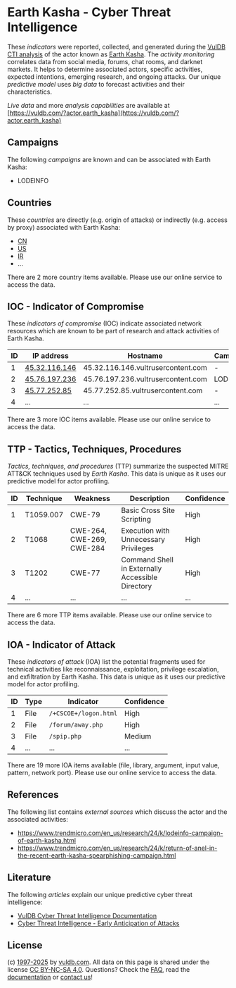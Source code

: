 # Earth Kasha - Cyber Threat Intelligence

These _indicators_ were reported, collected, and generated during the [VulDB CTI analysis](https://vuldb.com/?kb.cti) of the actor known as [Earth Kasha](https://vuldb.com/?actor.earth_kasha). The _activity monitoring_ correlates data from social media, forums, chat rooms, and darknet markets. It helps to determine associated actors, specific activities, expected intentions, emerging research, and ongoing attacks. Our unique _predictive model_ uses _big data_ to forecast activities and their characteristics.

_Live data_ and more _analysis capabilities_ are available at [https://vuldb.com/?actor.earth_kasha](https://vuldb.com/?actor.earth_kasha)

## Campaigns

The following _campaigns_ are known and can be associated with Earth Kasha:

* LODEINFO

## Countries

These _countries_ are directly (e.g. origin of attacks) or indirectly (e.g. access by proxy) associated with Earth Kasha:

* [CN](https://vuldb.com/?country.cn)
* [US](https://vuldb.com/?country.us)
* [IR](https://vuldb.com/?country.ir)
* ...

There are 2 more country items available. Please use our online service to access the data.

## IOC - Indicator of Compromise

These _indicators of compromise_ (IOC) indicate associated network resources which are known to be part of research and attack activities of Earth Kasha.

ID | IP address | Hostname | Campaign | Confidence
-- | ---------- | -------- | -------- | ----------
1 | [45.32.116.146](https://vuldb.com/?ip.45.32.116.146) | 45.32.116.146.vultrusercontent.com | - | Medium
2 | [45.76.197.236](https://vuldb.com/?ip.45.76.197.236) | 45.76.197.236.vultrusercontent.com | LODEINFO | Medium
3 | [45.77.252.85](https://vuldb.com/?ip.45.77.252.85) | 45.77.252.85.vultrusercontent.com | - | Medium
4 | ... | ... | ... | ...

There are 3 more IOC items available. Please use our online service to access the data.

## TTP - Tactics, Techniques, Procedures

_Tactics, techniques, and procedures_ (TTP) summarize the suspected MITRE ATT&CK techniques used by _Earth Kasha_. This data is unique as it uses our predictive model for actor profiling.

ID | Technique | Weakness | Description | Confidence
-- | --------- | -------- | ----------- | ----------
1 | T1059.007 | CWE-79 | Basic Cross Site Scripting | High
2 | T1068 | CWE-264, CWE-269, CWE-284 | Execution with Unnecessary Privileges | High
3 | T1202 | CWE-77 | Command Shell in Externally Accessible Directory | High
4 | ... | ... | ... | ...

There are 6 more TTP items available. Please use our online service to access the data.

## IOA - Indicator of Attack

These _indicators of attack_ (IOA) list the potential fragments used for technical activities like reconnaissance, exploitation, privilege escalation, and exfiltration by Earth Kasha. This data is unique as it uses our predictive model for actor profiling.

ID | Type | Indicator | Confidence
-- | ---- | --------- | ----------
1 | File | `/+CSCOE+/logon.html` | High
2 | File | `/forum/away.php` | High
3 | File | `/spip.php` | Medium
4 | ... | ... | ...

There are 19 more IOA items available (file, library, argument, input value, pattern, network port). Please use our online service to access the data.

## References

The following list contains _external sources_ which discuss the actor and the associated activities:

* https://www.trendmicro.com/en_us/research/24/k/lodeinfo-campaign-of-earth-kasha.html
* https://www.trendmicro.com/en_us/research/24/k/return-of-anel-in-the-recent-earth-kasha-spearphishing-campaign.html

## Literature

The following _articles_ explain our unique predictive cyber threat intelligence:

* [VulDB Cyber Threat Intelligence Documentation](https://vuldb.com/?kb.cti)
* [Cyber Threat Intelligence - Early Anticipation of Attacks](https://www.scip.ch/en/?labs.20201022)

## License

(c) [1997-2025](https://vuldb.com/?kb.changelog) by [vuldb.com](https://vuldb.com/?kb.about). All data on this page is shared under the license [CC BY-NC-SA 4.0](https://creativecommons.org/licenses/by-nc-sa/4.0/). Questions? Check the [FAQ](https://vuldb.com/?kb.faq), read the [documentation](https://vuldb.com/?kb) or [contact us](https://vuldb.com/?contact)!
